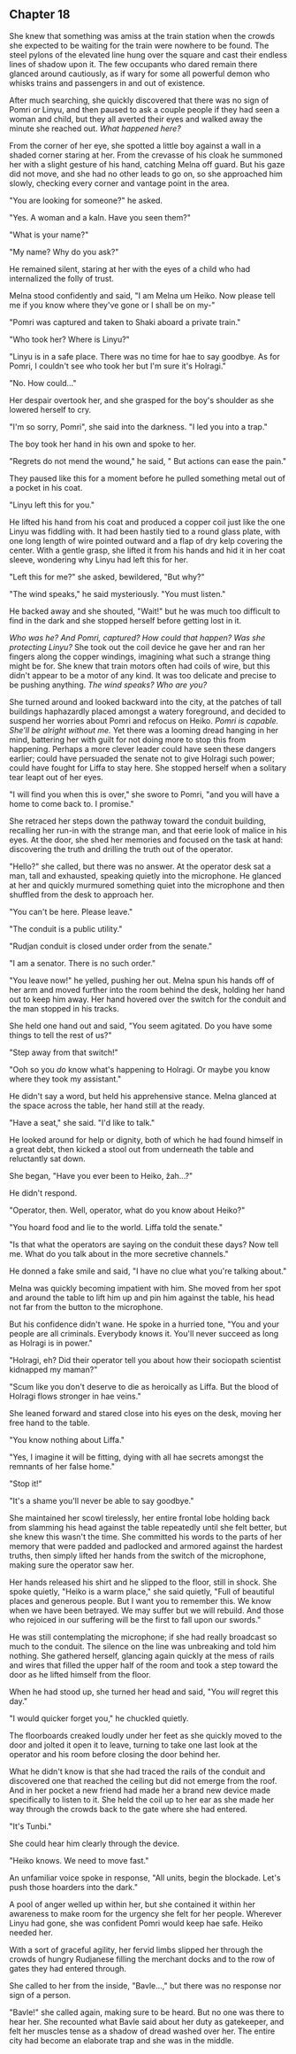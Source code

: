 ## Chapter 18

She knew that something was amiss at the train station when the crowds she expected to be waiting for the train were nowhere to be found. The steel pylons of the elevated line hung over the square and cast their endless lines of shadow upon it. The few occupants who dared remain there glanced around cautiously, as if wary for some all powerful demon who whisks trains and passengers in and out of existence.

After much searching, she quickly discovered that there was no sign of Pomri or Linyu, and then paused to ask a couple people if they had seen a woman and child, but they all averted their eyes and walked away the minute she reached out. *What happened here?*

From the corner of her eye, she spotted a little boy against a wall in a shaded corner staring at her. From the crevasse of his cloak he summoned her with a slight gesture of his hand, catching Melna off guard. But his gaze did not move, and she had no other leads to go on, so she approached him slowly, checking every corner and vantage point in the area.

"You are looking for someone?" he asked.

"Yes. A woman and a kaln. Have you seen them?"

"What is your name?"

"My name? Why do you ask?"

He remained silent, staring at her with the eyes of a child who had internalized the folly of trust.

Melna stood confidently and said, "I am Melna um Heiko. Now please tell me if you know where they've gone or I shall be on my-"

"Pomri was captured and taken to Shaki aboard a private train."

"Who took her? Where is Linyu?"

"Linyu is in a safe place. There was no time for hae to say goodbye. As for Pomri, I couldn't see who took her but I'm sure it's Holragi."

"No. How could..."

Her despair overtook her, and she grasped for the boy's shoulder as she lowered herself to cry.

"I'm so sorry, Pomri", she said into the darkness. "I led you into a trap."

The boy took her hand in his own and spoke to her.

"Regrets do not mend the wound," he said, " But actions can ease the pain."

They paused like this for a moment before he pulled something metal out of a pocket in his coat.

"Linyu left this for you."

He lifted his hand from his coat and produced a copper coil just like the one Linyu was fiddling with. It had been hastily tied to a round glass plate, with one long length of wire pointed outward and a flap of dry kelp covering the center. With a gentle grasp, she lifted it from his hands and hid it in her coat sleeve, wondering why Linyu had left this for her.

"Left this for me?" she asked, bewildered, "But why?"

"The wind speaks," he said mysteriously. "You must listen."

He backed away and she shouted, "Wait!" but he was much too difficult to find in the dark and she stopped herself before getting lost in it.

*Who was he? And Pomri, captured? How could that happen? Was she protecting Linyu?* She took out the coil device he gave her and ran her fingers along the copper windings, imagining what such a strange thing might be for. She knew that train motors often had coils of wire, but this didn't appear to be a motor of any kind. It was too delicate and precise to be pushing anything. *The wind speaks? Who are you?*

She turned around and looked backward into the city, at the patches of tall buildings haphazardly placed amongst a watery foreground, and decided to suspend her worries about Pomri and refocus on Heiko. *Pomri is capable. She'll be alright without me.* Yet there was a looming dread hanging in her mind, battering her with guilt for not doing more to stop this from happening. Perhaps a more clever leader could have seen these dangers earlier; could have persuaded the senate not to give Holragi such power; could have fought for Liffa to stay here. She stopped herself when a solitary tear leapt out of her eyes.

"I will find you when this is over," she swore to Pomri, "and you will have a home to come back to. I promise."

She retraced her steps down the pathway toward the conduit building, recalling her run-in with the strange man, and that eerie look of malice in his eyes. At the door, she shed her memories and focused on the task at hand: discovering the truth and drilling the truth out of the operator.

"Hello?" she called, but there was no answer. At the operator desk sat a man, tall and exhausted, speaking quietly into the microphone. He glanced at her and quickly murmured something quiet into the microphone and then shuffled from the desk to approach her.

"You can't be here. Please leave."

"The conduit is a public utility."

"Rudjan conduit is closed under order from the senate."

"I am a senator. There is no such order."

"You leave now!" he yelled, pushing her out. Melna spun his hands off of her arm and moved further into the room behind the desk, holding her hand out to keep him away. Her hand hovered over the switch for the conduit and the man stopped in his tracks.

She held one hand out and said, "You seem agitated. Do you have some things to tell the rest of us?"

"Step away from that switch!"

"Ooh so you *do* know what's happening to Holragi. Or maybe you know where they took my assistant."

He didn't say a word, but held his apprehensive stance. Melna glanced at the space across the table, her hand still at the ready.

"Have a seat," she said. "I'd like to talk."

He looked around for help or dignity, both of which he had found himself in a great debt, then kicked a stool out from underneath the table and reluctantly sat down.

She began, "Have you ever been to Heiko, žah...?"

He didn't respond.

"Operator, then. Well, operator, what do you know about Heiko?"

"You hoard food and lie to the world. Liffa told the senate."

"Is that what the operators are saying on the conduit these days? Now tell me. What do you talk about in the more secretive channels."

He donned a fake smile and said, "I have no clue what you're talking about."

Melna was quickly becoming impatient with him. She moved from her spot and around the table to lift him up and pin him against the table, his head not far from the button to the microphone.

But his confidence didn't wane. He spoke in a hurried tone, "You and your people are all criminals. Everybody knows it. You'll never succeed as long as Holragi is in power."

"Holragi, eh? Did their operator tell you about how their sociopath scientist kidnapped my maman?"

"Scum like you don't deserve to die as heroically as Liffa. But the blood of Holragi flows stronger in hae veins."

She leaned forward and stared close into his eyes on the desk, moving her free hand to the table.

"You know nothing about Liffa."

"Yes, I imagine it will be fitting, dying with all hae secrets amongst the remnants of her false home."

"Stop it!"

"It's a shame you'll never be able to say goodbye."

She maintained her scowl tirelessly, her entire frontal lobe holding back from slamming his head against the table repeatedly until she felt better, but she knew this wasn't the time. She committed his words to the parts of her memory that were padded and padlocked and armored against the hardest truths, then simply lifted her hands from the switch of the microphone, making sure the operator saw her.

Her hands released his shirt and he slipped to the floor, still in shock. She spoke quietly, "Heiko is a warm place," she said quietly, "Full of beautiful places and generous people. But I want you to remember this. We know when we have been betrayed. We may suffer but we will rebuild. And those who rejoiced in our suffering will be the first to fall upon our swords."

He was still contemplating the microphone; if she had really broadcast so much to the conduit. The silence on the line was unbreaking and told him nothing. She gathered herself, glancing again quickly at the mess of rails and wires that filled the upper half of the room and took a step toward the door as he lifted himself from the floor.

When he had stood up, she turned her head and said, "You *will* regret this day."

"I would quicker forget you," he chuckled quietly.

The floorboards creaked loudly under her feet as she quickly moved to the door and jolted it open it to leave, turning to take one last look at the operator and his room before closing the door behind her.

What he didn't know is that she had traced the rails of the conduit and discovered one that reached the ceiling but did not emerge from the roof. And in her pocket a new friend had made her a brand new device made specifically to listen to it. She held the coil up to her ear as she made her way through the crowds back to the gate where she had entered.

"It's Tunbi."

She could hear him clearly through the device.

"Heiko knows. We need to move fast."

An unfamiliar voice spoke in response, "All units, begin the blockade. Let's push those hoarders into the dark."

A pool of anger welled up within her, but she contained it within her awareness to make room for the urgency she felt for her people. Wherever Linyu had gone, she was confident Pomri would keep hae safe. Heiko needed her.

With a sort of graceful agility, her fervid limbs slipped her through the crowds of hungry Rudjanese filling the merchant docks and to the row of gates they had entered through.

She called to her from the inside, "Bavle...," but there was no response nor sign of a person.

"Bavle!" she called again, making sure to be heard. But no one was there to hear her. She recounted what Bavle said about her duty as gatekeeper, and felt her muscles tense as a shadow of dread washed over her. The entire city had become an elaborate trap and she was in the middle.
